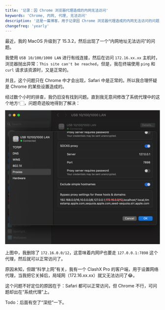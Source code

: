 ```yaml
---
title: '记录：因 Chrome 浏览器代理造成的内网无法访问'
keywords: 'Chrome, 内网, 代理, 无法访问'
description: '这是一篇博客，用于记录因 Chrome 浏览器代理造成的内网无法访问的问题'
changefreq: 'yearly'
---
```


最近，我的 MacOS 升级到了 15.3.2，然后出现了一个“内网地址无法访问”的问题。

我使用 `USB 10/100/1000 LAN` 进行有线连接，然后在访问 `172.16.xx.xx` 主机时，浏览器抛出异常：`This site can't be reached`，但是，我在终端使用 `ping` 和 `curl` 请求该资源时，又是正常的。

并且，这个问题只在 Chrome 中才会出现，Safari 中是正常的。所以我合理怀疑是 Chrome 的某些设置造成的。

经过数个小时的排查，我仍旧没有找到问题。直到我无意间修改了系统代理中的这个地方👇🏻，问题奇迹般地得到了解决：

![lan_proxy_setting](/zh-CN/chrome/assets/lan_proxy_setting.png)

上图中，我删除了 `172.16.0.0/12`，这意味着内网IP也要走 `127.0.0.1:7898` 这个代理，然后就可以正常访问了。

原因未知，但跟“科学上网”有关，我有一个 ClashX Pro 的客户端，用于设置网络代理，当我把它关掉后，局域网（172.16.xx.xx）就又无法访问了😂。

这个问题不好定位的原因在于：Safari 都可以正常访问，但 Chrome 不行，可问题却出在“系统代理”上。

Todo：后面有空了“深挖”一下。
